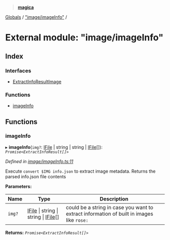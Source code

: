 > **[magica](../README.md)**

[Globals](../README.md) / ["image/imageInfo"](_image_imageinfo_.md) /

# External module: "image/imageInfo"

## Index

### Interfaces

* [ExtractInfoResultImage](../interfaces/_image_imageinfo_.extractinforesultimage.md)

### Functions

* [imageInfo](_image_imageinfo_.md#imageinfo)

## Functions

###  imageInfo

▸ **imageInfo**(`img?`: [IFile](../interfaces/_types_.ifile.md) | string | string | [IFile](../interfaces/_types_.ifile.md)[]): *`Promise<ExtractInfoResult[]>`*

*Defined in [image/imageInfo.ts:11](https://github.com/cancerberoSgx/magica/blob/0133e5d/src/image/imageInfo.ts#L11)*

Execute `convert $IMG info.json` to extract image metadata. Returns the parsed info.json file contents

**Parameters:**

Name | Type | Description |
------ | ------ | ------ |
`img?` | [IFile](../interfaces/_types_.ifile.md) \| string \| string \| [IFile](../interfaces/_types_.ifile.md)[] | could be a string in case you want to extract information of built in images like `rose:`  |

**Returns:** *`Promise<ExtractInfoResult[]>`*
